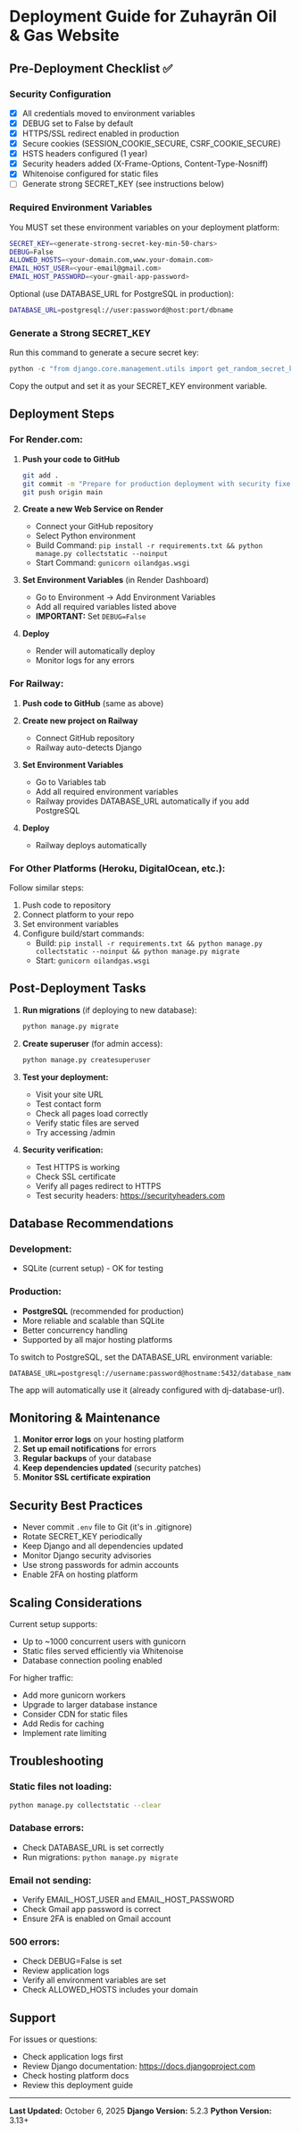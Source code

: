 # Deployment Guide for Zuhayrān Oil & Gas Website

## Pre-Deployment Checklist ✅

### Security Configuration

- [x] All credentials moved to environment variables
- [x] DEBUG set to False by default
- [x] HTTPS/SSL redirect enabled in production
- [x] Secure cookies (SESSION_COOKIE_SECURE, CSRF_COOKIE_SECURE)
- [x] HSTS headers configured (1 year)
- [x] Security headers added (X-Frame-Options, Content-Type-Nosniff)
- [x] Whitenoise configured for static files
- [ ] Generate strong SECRET_KEY (see instructions below)

### Required Environment Variables

You MUST set these environment variables on your deployment platform:

```bash
SECRET_KEY=<generate-strong-secret-key-min-50-chars>
DEBUG=False
ALLOWED_HOSTS=<your-domain.com,www.your-domain.com>
EMAIL_HOST_USER=<your-email@gmail.com>
EMAIL_HOST_PASSWORD=<your-gmail-app-password>
```

Optional (use DATABASE_URL for PostgreSQL in production):

```bash
DATABASE_URL=postgresql://user:password@host:port/dbname
```

### Generate a Strong SECRET_KEY

Run this command to generate a secure secret key:

```python
python -c "from django.core.management.utils import get_random_secret_key; print(get_random_secret_key())"
```

Copy the output and set it as your SECRET_KEY environment variable.

## Deployment Steps

### For Render.com:

1. **Push your code to GitHub**

   ```bash
   git add .
   git commit -m "Prepare for production deployment with security fixes"
   git push origin main
   ```

2. **Create a new Web Service on Render**

   - Connect your GitHub repository
   - Select Python environment
   - Build Command: `pip install -r requirements.txt && python manage.py collectstatic --noinput`
   - Start Command: `gunicorn oilandgas.wsgi`

3. **Set Environment Variables** (in Render Dashboard)

   - Go to Environment → Add Environment Variables
   - Add all required variables listed above
   - **IMPORTANT:** Set `DEBUG=False`

4. **Deploy**
   - Render will automatically deploy
   - Monitor logs for any errors

### For Railway:

1. **Push code to GitHub** (same as above)

2. **Create new project on Railway**

   - Connect GitHub repository
   - Railway auto-detects Django

3. **Set Environment Variables**

   - Go to Variables tab
   - Add all required environment variables
   - Railway provides DATABASE_URL automatically if you add PostgreSQL

4. **Deploy**
   - Railway deploys automatically

### For Other Platforms (Heroku, DigitalOcean, etc.):

Follow similar steps:

1. Push code to repository
2. Connect platform to your repo
3. Set environment variables
4. Configure build/start commands:
   - Build: `pip install -r requirements.txt && python manage.py collectstatic --noinput && python manage.py migrate`
   - Start: `gunicorn oilandgas.wsgi`

## Post-Deployment Tasks

1. **Run migrations** (if deploying to new database):

   ```bash
   python manage.py migrate
   ```

2. **Create superuser** (for admin access):

   ```bash
   python manage.py createsuperuser
   ```

3. **Test your deployment:**

   - Visit your site URL
   - Test contact form
   - Check all pages load correctly
   - Verify static files are served
   - Try accessing /admin

4. **Security verification:**
   - Test HTTPS is working
   - Check SSL certificate
   - Verify all pages redirect to HTTPS
   - Test security headers: https://securityheaders.com

## Database Recommendations

### Development:

- SQLite (current setup) - OK for testing

### Production:

- **PostgreSQL** (recommended for production)
- More reliable and scalable than SQLite
- Better concurrency handling
- Supported by all major hosting platforms

To switch to PostgreSQL, set the DATABASE_URL environment variable:

```
DATABASE_URL=postgresql://username:password@hostname:5432/database_name
```

The app will automatically use it (already configured with dj-database-url).

## Monitoring & Maintenance

1. **Monitor error logs** on your hosting platform
2. **Set up email notifications** for errors
3. **Regular backups** of your database
4. **Keep dependencies updated** (security patches)
5. **Monitor SSL certificate expiration**

## Security Best Practices

- Never commit `.env` file to Git (it's in .gitignore)
- Rotate SECRET_KEY periodically
- Keep Django and all dependencies updated
- Monitor Django security advisories
- Use strong passwords for admin accounts
- Enable 2FA on hosting platform

## Scaling Considerations

Current setup supports:

- Up to ~1000 concurrent users with gunicorn
- Static files served efficiently via Whitenoise
- Database connection pooling enabled

For higher traffic:

- Add more gunicorn workers
- Upgrade to larger database instance
- Consider CDN for static files
- Add Redis for caching
- Implement rate limiting

## Troubleshooting

### Static files not loading:

```bash
python manage.py collectstatic --clear
```

### Database errors:

- Check DATABASE_URL is set correctly
- Run migrations: `python manage.py migrate`

### Email not sending:

- Verify EMAIL_HOST_USER and EMAIL_HOST_PASSWORD
- Check Gmail app password is correct
- Ensure 2FA is enabled on Gmail account

### 500 errors:

- Check DEBUG=False is set
- Review application logs
- Verify all environment variables are set
- Check ALLOWED_HOSTS includes your domain

## Support

For issues or questions:

- Check application logs first
- Review Django documentation: https://docs.djangoproject.com
- Check hosting platform docs
- Review this deployment guide

---

**Last Updated:** October 6, 2025
**Django Version:** 5.2.3
**Python Version:** 3.13+
